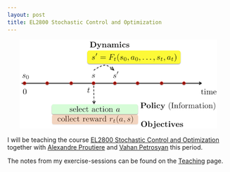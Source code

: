 ```yaml
---
layout: post
title: EL2800 Stochastic Control and Optimization
---
```


<p align="center">
    <img width="450" src="/public/el2800_pic.png">
</p>

I will be teaching the course [EL2800 Stochastic Control and
Optimization](https://www.kth.se/student/kurser/kurs/EL2800?l=en) together with [Alexandre
Proutiere](http://people.kth.se/~alepro/) and [Vahan
Petrosyan](https://www.kth.se/profile/vahanp) this period. 

The notes from my exercise-sessions can be found on the [Teaching](/teaching/) page.

